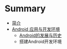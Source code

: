 # Summary

* [简介](README.md)
* [Android 应用与开发环境](chapter1/README.md)
   * [Android的发展与历史](chapter1/section1.md)
   * 搭建Android开发环境

